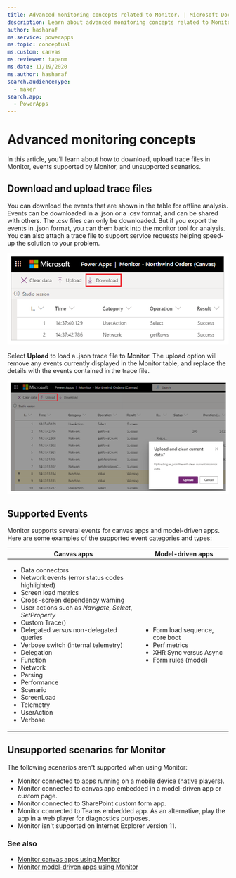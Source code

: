 ```yaml
---
title: Advanced monitoring concepts related to Monitor. | Microsoft Docs
description: Learn about advanced monitoring concepts related to Monitor.
author: hasharaf
ms.service: powerapps
ms.topic: conceptual
ms.custom: canvas
ms.reviewer: tapanm
ms.date: 11/19/2020
ms.author: hasharaf
search.audienceType: 
  - maker
search.app: 
  - PowerApps
---
```


# Advanced monitoring concepts

In this article, you'll learn about how to download, upload trace files in Monitor, events supported by Monitor, and unsupported scenarios.

## Download and upload trace files

You can download the events that are shown in the table for offline analysis.
Events can be downloaded in a .json or a .csv format, and can be shared with
others. The .csv files can only be downloaded. But if you export the events
in .json format, you can them back into the monitor tool for analysis. You can
also attach a trace file to support service requests helping speed-up the
solution to your problem.

![Download trace files](media/monitor/download.png "Download trace files")

Select **Upload** to load a .json trace file to Monitor. The upload option will remove any events currently displayed in the Monitor table, and replace the details with the events contained in the trace file.

![Upload trace files](media/monitor/upload.png "Upload trace files")

## Supported Events

Monitor supports several events for canvas apps and model-driven apps. Here are some examples of the supported event categories and types:

| Canvas apps | Model-driven apps |
| - | - |
| <ul> <li> Data connectors </li> <li> Network events (error status codes highlighted) </li> <li> Screen load metrics </li> <li> Cross-screen dependency warning </li> <li> User actions such as *Navigate*, *Select*, *SetProperty* </li> <li> Custom Trace() </li> <li> Delegated versus non-delegated queries </li> <li> Verbose switch (internal telemetry) </li> <li> Delegation </li> <li> Function </li> <li> Network </li> <li> Parsing </li> <li> Performance </li> <li> Scenario </li> <li> ScreenLoad </li> <li> Telemetry </li> <li> UserAction </li> <li> Verbose </li> </ul> | <ul> <li>	Form load sequence, core boot </li> <li> Perf metrics </li> <li> XHR Sync versus Async </li> <li> Form rules (model) </li> </ul> |

## Unsupported scenarios for Monitor

The following scenarios aren't supported when using Monitor:

- Monitor connected to apps running on a mobile device (native players).
- Monitor connected to canvas app embedded in a model-driven app or custom page.
- Monitor connected to SharePoint custom form app.
- Monitor connected to Teams embedded app. As an alternative, play the app in a web player for diagnostics purposes.
- Monitor isn't supported on Internet Explorer version 11.

### See also

- [Monitor canvas apps using Monitor](monitor-canvasapps.md)
- [Monitor model-driven apps using Monitor](monitor-modelapps.md)
